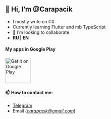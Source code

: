 ## 👋 Hi, I’m @Carapacik
- I mostly write on C#
- Currently learning Flutter and mb TypeScript
- 👀 I’m looking to collaborate
- **RU | EN**

#### My apps in Google Play
<a href='https://play.google.com/store/apps/developer?id=Carapacik'><img alt='Get it on Google Play' src='https://play.google.com/intl/en_us/badges/images/generic/en_badge_web_generic.png' height='80px'/></a>

#### 📫  How to contact me: 
 - [Telegram](https://t.me/carapacik)
 - Email (*carapacik@gmail.com*)
